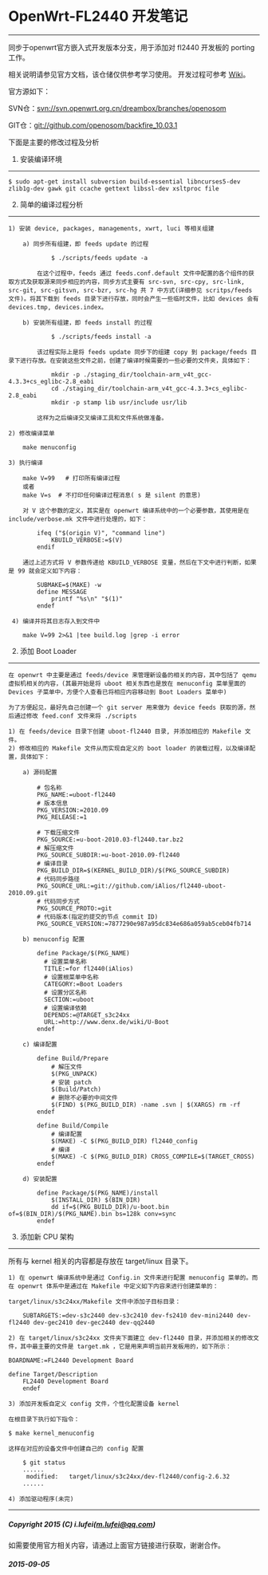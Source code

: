 OpenWrt-FL2440 开发笔记
===
---------------------------------
同步于openwrt官方嵌入式开发版本分支，用于添加对 fl2440 开发板的 porting 工作。

相关说明请参见官方文档，该仓储仅供参考学习使用。 开发过程可参考 [Wiki](https://github.com/iAlios/openwrt-fl2440/wiki)。

官方源如下：

SVN仓：[svn://svn.openwrt.org.cn/dreambox/branches/openosom](https://dev.openwrt.org.cn/browser/branches/openosom)

GIT仓：[git://github.com/openosom/backfire_10.03.1](https://github.com/openosom/backfire_10.03.1)

下面是主要的修改过程及分析

1. 安装编译环境
---------------------------------
    
    $ sudo apt-get install subversion build-essential libncurses5-dev zlib1g-dev gawk git ccache gettext libssl-dev xsltproc file

2. 简单的编译过程分析
---------------------------------

    1) 安装 device, packages, managements, xwrt, luci 等相关组建

        a) 同步所有组建，即 feeds update 的过程

                $ ./scripts/feeds update -a

            在这个过程中，feeds 通过 feeds.conf.default 文件中配置的各个组件的获取方式及获取源来同步相应的内容，同步方式主要有 src-svn, src-cpy, src-link, src-git, src-gitsvn, src-bzr, src-hg 共 7 中方式(详细参见 scritps/feeds 文件)。将其下载到 feeds 目录下进行存放，同时会产生一些临时文件，比如 devices 会有 devices.tmp, devices.index。

        b) 安装所有组建，即 feeds install 的过程

                $ ./scripts/feeds install -a

            该过程实际上是将 feeds update 同步下的组建 copy 到 package/feeds 目录下进行存放。在安装这些文件之前，创建了编译时候需要的一些必要的文件夹，具体如下：

                mkdir -p ./staging_dir/toolchain-arm_v4t_gcc-4.3.3+cs_eglibc-2.8_eabi
                cd ./staging_dir/toolchain-arm_v4t_gcc-4.3.3+cs_eglibc-2.8_eabi
                mkdir -p stamp lib usr/include usr/lib

            这样为之后编译交叉编译工具和文件系统做准备。
            
    2) 修改编译菜单
        
        make menuconfig

    3) 执行编译

        make V=99   # 打印所有编译过程
        或者
        make V=s  # 不打印任何编译过程消息( s 是 silent 的意思)

        对 V 这个参数的定义，其实是在 openwrt 编译系统中的一个必要参数，其使用是在 include/verbose.mk 文件中进行处理的，如下：

            ifeq ("$(origin V)", "command line")
                KBUILD_VERBOSE:=$(V)
            endif
        
        通过上述方式将 V 参数传递给 KBUILD_VERBOSE 变量，然后在下文中进行判断，如果是 99 就会定义如下内容：
  
            SUBMAKE=$(MAKE) -w
            define MESSAGE
                printf "%s\n" "$(1)"
            endef
            
     4) 编译并将其日志存入到文件中

        make V=99 2>&1 |tee build.log |grep -i error

2. 添加 Boot Loader 
---------------------------------
    
    在 openwrt 中主要是通过 feeds/device 来管理新设备的相关的内容，其中包括了 qemu 虚拟机相关的内容，(其最开始是将 uboot 相关东西也是放在 menuconfig 菜单里面的 Devices 子菜单中，方便个人查看已将相应内容移动到 Boot Loaders 菜单中) 

    为了方便起见，最好先自己创建一个 git server 用来做为 device feeds 获取的源，然后通过修改 feed.conf 文件来将 ./scripts

    1) 在 feeds/device 目录下创建 uboot-fl2440 目录, 并添加相应的 Makefile 文件。
    2) 修改相应的 Makefile 文件从而实现自定义的 boot loader 的装载过程，以及编译配置，具体如下：
        
        a) 源码配置

            # 包名称  
            PKG_NAME:=uboot-fl2440
            # 版本信息
            PKG_VERSION:=2010.09
            PKG_RELEASE:=1

            # 下载压缩文件
            PKG_SOURCE:=u-boot-2010.03-fl2440.tar.bz2
            # 解压缩文件
            PKG_SOURCE_SUBDIR:=u-boot-2010.09-fl2440
            # 编译目录
            PKG_BUILD_DIR=$(KERNEL_BUILD_DIR)/$(PKG_SOURCE_SUBDIR)
            # 代码同步路径
            PKG_SOURCE_URL:=git://github.com/iAlios/fl2440-uboot-2010.09.git
            # 代码同步方式
            PKG_SOURCE_PROTO:=git
            # 代码版本(指定的提交的节点 commit ID)
            PKG_SOURCE_VERSION:=7877290e987a95dc834e686a059ab5ceb04fb714

        b) menuconfig 配置
                    
            define Package/$(PKG_NAME)
              # 设置菜单名称
              TITLE:=for fl2440(iAlios)
              # 设置根菜单中名称
              CATEGORY:=Boot Loaders
              # 设置分区名称
              SECTION:=uboot
              # 设置编译依赖
              DEPENDS:=@TARGET_s3c24xx 
              URL:=http://www.denx.de/wiki/U-Boot
            endef

        c) 编译配置

            define Build/Prepare
                # 解压文件
                $(PKG_UNPACK)
                # 安装 patch
                $(Build/Patch)
                # 删除不必要的中间文件
                $(FIND) $(PKG_BUILD_DIR) -name .svn | $(XARGS) rm -rf
            endef

            define Build/Compile
                # 编译配置
                $(MAKE) -C $(PKG_BUILD_DIR) fl2440_config
                # 编译
                $(MAKE) -C $(PKG_BUILD_DIR) CROSS_COMPILE=$(TARGET_CROSS)
            endef

        d) 安装配置

            define Package/$(PKG_NAME)/install
                $(INSTALL_DIR) $(BIN_DIR)
                dd if=$(PKG_BUILD_DIR)/u-boot.bin of=$(BIN_DIR)/$(PKG_NAME).bin bs=128k conv=sync
            endef

3. 添加新 CPU 架构
---------------------------------

   所有与 kernel 相关的内容都是存放在 target/linux 目录下。

    1) 在 openwrt 编译系统中是通过 Config.in 文件来进行配置 menuconfig 菜单的。而在 openwrt 体系中是通过在 Makefile 中定义如下内容来进行创建菜单的：
       
    target/linux/s3c24xx/Makefile 文件中添加子目标目录：
	   
        SUBTARGETS:=dev-s3c2440 dev-s3c2410 dev-fs2410 dev-mini2440 dev-fl2440 dev-gec2410 dev-gec2440 dev-qq2440
   
    2) 在 target/linux/s3c24xx 文件夹下面建立 dev-fl2440 目录，并添加相关的修改文件，其中最主要的文件是 target.mk ，它是用来声明当前开发板用的，如下所示：

	BOARDNAME:=FL2440 Development Board

	define Target/Description
		FL2440 Development Board
        endef
       
    3) 添加开发板自定义 config 文件，个性化配置设备 kernel
    
    在根目录下执行如下指令：
    
	$ make kernel_menuconfig

    这样在对应的设备文件中创建自己的 config 配置
    
    	$ git status
    	......
    	 modified:   target/linux/s3c24xx/dev-fl2440/config-2.6.32
    	......
    	
    4) 添加驱动程序(未完)
    
---------------------------------
##### Copyright 2015 (C) i.lufei([m.lufei@qq.com](mail.qq.com)) #####

如需要使用官方相关内容，请通过上面官方链接进行获取，谢谢合作。

##### 2015-09-05 #####
